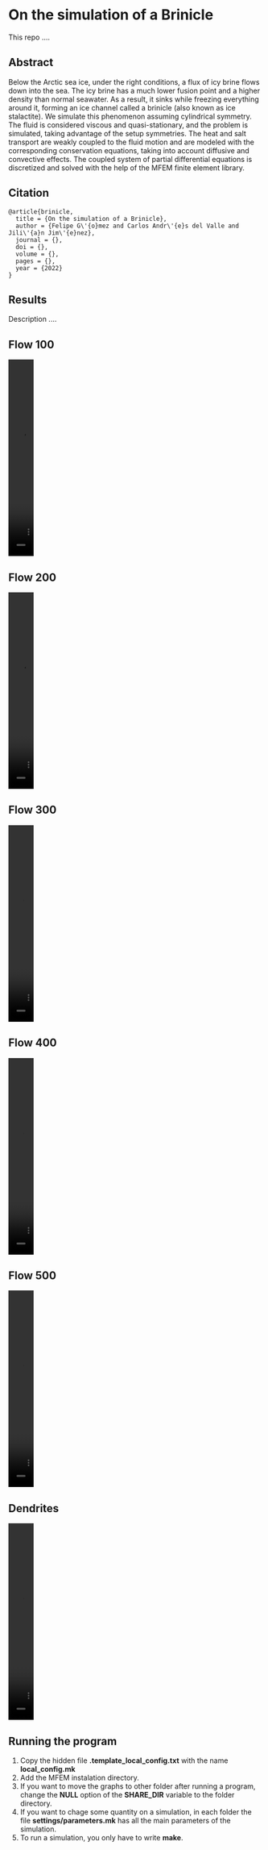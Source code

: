 # On the simulation of a Brinicle

This repo ....

## Abstract

Below the Arctic sea ice, under the right conditions, a flux of icy brine flows down into the sea. The icy brine has a much lower fusion point and a higher density than normal seawater. As a result, it sinks while freezing everything around it, forming an ice channel called a brinicle (also known as ice stalactite). We simulate this phenomenon assuming cylindrical symmetry. The fluid is considered viscous and quasi-stationary, and the problem is simulated, taking advantage of the setup symmetries. The heat and salt transport are weakly coupled to the fluid motion and are modeled with the corresponding conservation equations, taking into account diffusive and convective effects. The coupled system of partial differential equations is discretized and solved with the help of the MFEM finite element library. 

## Citation

```
@article{brinicle,
  title = {On the simulation of a Brinicle},
  author = {Felipe G\'{o}mez and Carlos Andr\'{e}s del Valle and Jili\'{a}n Jim\'{e}nez},
  journal = {},
  doi = {},
  volume = {},
  pages = {},
  year = {2022}
}
```

## Results

Description ....

## Flow 100
<video src="https://user-images.githubusercontent.com/54986485/185271226-681fc74c-a7db-4b5e-9790-d1e7c4c1296a.mp4" width="10%" height="10%"> 
</video> 
 
## Flow 200
<video src="https://user-images.githubusercontent.com/54986485/185271415-f2edc37b-a756-4234-a726-ad0b8a82e7f9.mp4" width="10%" height="10%">
</video> 
  
## Flow 300
<video src="https://user-images.githubusercontent.com/54986485/185271429-3243bbc5-0ce5-4ef6-bdf6-2805222591be.mp4" width="10%" height="10%">
</video> 
   
## Flow 400
<video src="https://user-images.githubusercontent.com/54986485/185271475-5568f7e9-41b8-4845-baa0-a9e1fb274138.mp4" width="10%" height="10%">
</video> 


## Flow 500
<video src="https://user-images.githubusercontent.com/54986485/185271478-6495e560-097d-4d6d-b831-bd55e1cf0466.mp4" width="10%" height="10%">
</video> 



## Dendrites

<video src="https://user-images.githubusercontent.com/54986485/185271529-fdf337d3-3361-4ed0-8f1a-eac4cadc60a7.mp4" width="10%" height="10%">
</video> 




## Running the program

1. Copy the hidden file **.template\_local\_config.txt** with the name **local\_config.mk**
2. Add the MFEM instalation directory.
3. If you want to move the graphs to other folder after running a program, change the **NULL** option of the **SHARE\_DIR** variable to the folder directory.
4. If you want to chage some quantity on a simulation, in each folder the file **settings/parameters.mk** has all the main parameters of the simulation.
5. To run a simulation, you only have to write **make**.
